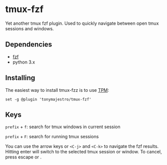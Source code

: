# tmux-fzf
Yet another tmux fzf plugin. Used to quickly navigate between open tmux sessions and windows.

## Dependencies
- [fzf](https://github.com/junegunn/fzf)
- python 3.x

## Installing
The easiest way to install tmux-fzz is to use [TPM](https://github.com/tmux-plugins/tpm):
```
set -g @plugin 'tonymajestro/tmux-fzf'
```

## Keys
`prefix` + `f`: search for tmux windows in current session

`prefix` + `F`: search for running tmux sessions

You can use the arrow keys or `<C-j>` and `<C-k>` to navigate the fzf results. Hitting enter will switch to the selected tmux session or window. To cancel, press escape or <C-c>.
